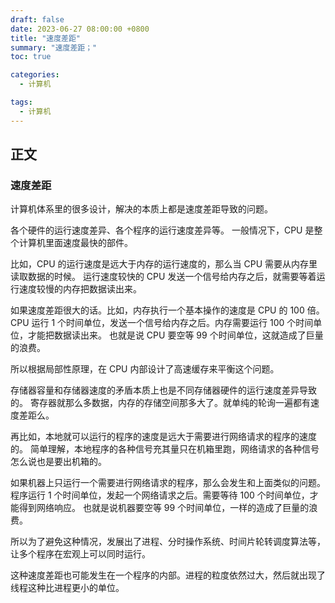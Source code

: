 ```yaml
---
draft: false
date: 2023-06-27 08:00:00 +0800
title: "速度差距"
summary: "速度差距；"
toc: true

categories:
  - 计算机

tags:
  - 计算机
---
```


## 正文

### 速度差距

计算机体系里的很多设计，解决的本质上都是速度差距导致的问题。

各个硬件的运行速度差异、各个程序的运行速度差异等。
一般情况下，CPU 是整个计算机里面速度最快的部件。

比如，CPU 的运行速度是远大于内存的运行速度的，那么当 CPU 需要从内存里读取数据的时候。
运行速度较快的 CPU 发送一个信号给内存之后，就需要等着运行速度较慢的内存把数据读出来。

如果速度差距很大的话。比如，内存执行一个基本操作的速度是 CPU 的 100 倍。
CPU 运行 1 个时间单位，发送一个信号给内存之后。内存需要运行 100 个时间单位，才能把数据读出来。
也就是说 CPU 要空等 99 个时间单位，这就造成了巨量的浪费。

所以根据局部性原理，在 CPU 内部设计了高速缓存来平衡这个问题。

存储器容量和存储器速度的矛盾本质上也是不同存储器硬件的运行速度差异导致的。
寄存器就那么多数据，内存的存储空间那多大了。就单纯的轮询一遍都有速度差距么。

再比如，本地就可以运行的程序的速度是远大于需要进行网络请求的程序的速度的。
简单理解，本地程序的各种信号充其量只在机箱里跑，网络请求的各种信号怎么说也是要出机箱的。

如果机器上只运行一个需要进行网络请求的程序，那么会发生和上面类似的问题。
程序运行 1 个时间单位，发起一个网络请求之后。需要等待 100 个时间单位，才能得到网络响应。
也就是说机器要空等 99 个时间单位，一样的造成了巨量的浪费。

所以为了避免这种情况，发展出了进程、分时操作系统、时间片轮转调度算法等，让多个程序在宏观上可以同时运行。

这种速度差距也可能发生在一个程序的内部。进程的粒度依然过大，然后就出现了线程这种比进程更小的单位。
